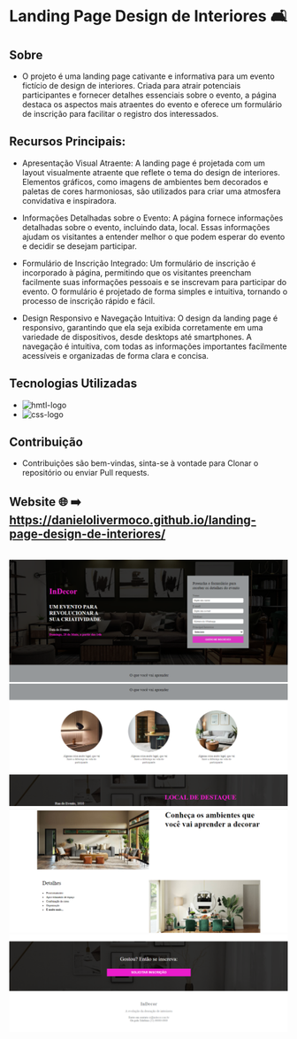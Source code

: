 # Landing Page Design de Interiores 🛋️

## Sobre

* O projeto é uma landing page cativante e informativa para um evento fictício de design de interiores. Criada para atrair potenciais participantes e fornecer detalhes essenciais sobre o evento, a página destaca os aspectos mais atraentes do evento e oferece um formulário de inscrição para facilitar o registro dos interessados.

## Recursos Principais: 

* Apresentação Visual Atraente: A landing page é projetada com um layout visualmente atraente que reflete o tema do design de interiores. Elementos gráficos, como imagens de ambientes bem decorados e paletas de cores harmoniosas, são utilizados para criar uma atmosfera convidativa e inspiradora.

* Informações Detalhadas sobre o Evento: A página fornece informações detalhadas sobre o evento, incluindo data, local. Essas informações ajudam os visitantes a entender melhor o que podem esperar do evento e decidir se desejam participar. 

* Formulário de Inscrição Integrado: Um formulário de inscrição é incorporado à página, permitindo que os visitantes preencham facilmente suas informações pessoais e se inscrevam para participar do evento. O formulário é projetado de forma simples e intuitiva, tornando o processo de inscrição rápido e fácil.

* Design Responsivo e Navegação Intuitiva: O design da landing page é responsivo, garantindo que ela seja exibida corretamente em uma variedade de dispositivos, desde desktops até smartphones. A navegação é intuitiva, com todas as informações importantes facilmente acessíveis e organizadas de forma clara e concisa.

## Tecnologias Utilizadas
* <img src="https://img.shields.io/badge/HTML5-E34F26?style=for-the-badge&logo=html5&logoColor=white" alt="hmtl-logo"> 
* <img src="https://img.shields.io/badge/CSS3-1572B6?style=for-the-badge&logo=css3&logoColor=white" alt="css-logo">

## Contribuição
* Contribuições são bem-vindas, sinta-se à vontade para Clonar o repositório ou enviar Pull requests.

## Website 🌐 ➡️ https://danielolivermoco.github.io/landing-page-design-de-interiores/
<br>
<img src="./img/decor4.png">
<img src="./img/decor3.png">
<img src="./img/decor2.png">
<img src="./img/decor1.png">
